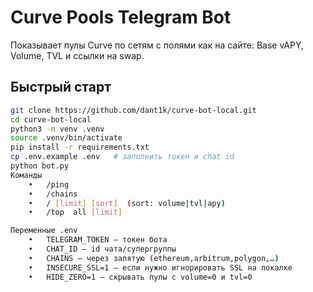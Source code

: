 # Curve Pools Telegram Bot

Показывает пулы Curve по сетям с полями как на сайте: Base vAPY, Volume, TVL и ссылки на swap.

## Быстрый старт
```bash
git clone https://github.com/dant1k/curve-bot-local.git
cd curve-bot-local
python3 -m venv .venv
source .venv/bin/activate
pip install -r requirements.txt
cp .env.example .env   # заполнить токен и chat id
python bot.py
Команды
	•	/ping
	•	/chains
	•	/ [limit] [sort]  (sort: volume|tvl|apy)
	•	/top  all [limit]

Переменные .env
	•	TELEGRAM_TOKEN — токен бота
	•	CHAT_ID — id чата/супергруппы
	•	CHAINS — через запятую (ethereum,arbitrum,polygon,…)
	•	INSECURE_SSL=1 — если нужно игнорировать SSL на локалке
	•	HIDE_ZERO=1 — скрывать пулы с volume=0 и tvl=0

